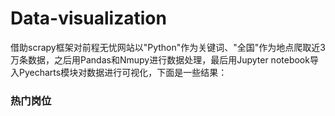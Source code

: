 # Data-visualization
借助scrapy框架对前程无忧网站以"Python"作为关键词、"全国"作为地点爬取近3万条数据，之后用Pandas和Nmupy进行数据处理，最后用Jupyter notebook导入Pyecharts模块对数据进行可视化，下面是一些结果：
### 热门岗位
